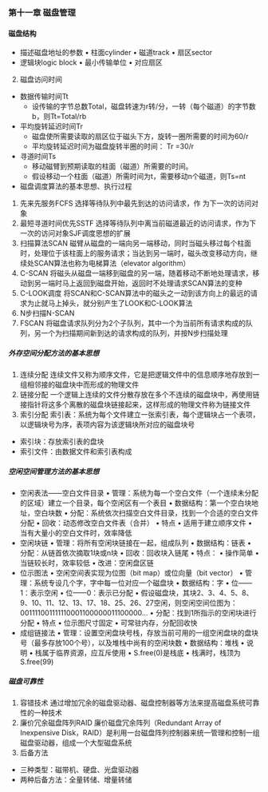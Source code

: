 ### 第十一章 磁盘管理

#### 磁盘结构
* 描述磁盘地址的参数
   • 柱面cylinder
   • 磁道track
   • 扇区sector
* 逻辑块logic block
   • 最小传输单位
   • 对应扇区
2. 磁盘访问时间
* 数据传输时间Tt
  * 设传输的字节总数Total，磁盘转速为r转/分，一转（每个磁道）的字节数b，则Tt=Total/rb
* 平均旋转延迟时间Tr
  * 磁盘使所需要读取的扇区位于磁头下方，旋转一圈所需要的时间为60/r
  * 平均旋转延迟时间为磁盘旋转半圈的时间： Tr =30/r
* 寻道时间Ts
  * 移动磁臂到预期读取的柱面（磁道）所需要的时间。
  * 假设移动一个柱面（磁道）所需时间为t，需要移动n个磁道，则Ts=nt
* 磁盘调度算法的基本思想、执行过程   
1. 先来先服务FCFS
选择等待队列中最先到达的访问请求，作
为下一次的访问对象
2. 最短寻道时间优先SSTF
选择等待队列中离当前磁道最近的访问请求，作为下一次的访问对象SJF调度思想的扩展
3. 扫描算法SCAN
磁臂从磁盘的一端向另一端移动，同时当磁头移过每个柱面时，处理位于该柱面上的服务请求；当达到另一端时，磁头改变移动方向，继续处SCAN算法也称为电梯算法（elevator algorithm）
4. C-SCAN
将磁头从磁盘一端移到磁盘的另一端，随着移动不断地处理请求，移动到另一端时马上返回到磁盘开始，返回时不处理请求SCAN算法的变种
5. C-LOOK调度
将SCAN和C-SCAN算法中的磁头之一动到该方向上的最远的请求为止就马上掉头，就分别产生了LOOK和C-LOOK算法
6. N步扫描N-SCAN
7. FSCAN
将磁盘请求队列分为2个子队列，其中一个为当前所有请求构成的队列，另一个为扫描期间新到达的请求构成的队列，并按N步扫描处理
##### 外存空间分配方法的基本思想
1. 连续分配
连续文件又称为顺序文件，它是把逻辑文件中的信息顺序地存放到一组相邻接的磁盘块中而形成的物理文件
2. 链接分配
一个逻辑上连续的文件分散存放在多个不连续的磁盘块中，再使用链接指针将这多个离散的磁盘块链接起来，这样形成的物理文件称为链接文件
3. 索引分配
索引表：系统为每个文件建立一张索引表，每个逻辑块占一个表项，以逻辑块号为序，表项内容为该逻辑块所对应的磁盘块号
* 索引块：存放索引表的盘块
* 索引文件：由数据文件和索引表构成
##### 空闲空间管理方法的基本思想
* 空闲表法——空白文件目录
• 管理：系统为每一个空白文件（一个连续未分配的区域）建立一个目录，每个空闲区有一个表目
• 数据结构：第一个空白块地址，空白块数
• 分配：系统依次扫描空白文件目录，找到一个合适的空白文件分配
• 回收：动态修改空白文件表（合并）
• 特点
   • 适用于建立顺序文件
   • 当有大量小的空白文件时，效率降低
* 空闲块链
• 管理：将所有空闲块链接在一起，组成队列
• 数据结构：链表
• 分配：从链首依次摘取1块或n块
• 回收：回收块入链尾
• 特点：
• 操作简单
• 当链较长时，效率较低
• 改进：空闲盘区链
* 位示图法
• 空闲空间表实现为位图（bit map）或位向量（bit vector）
• 管理：系统专设几个字，字中每一位对应一个磁盘块
• 数据结构：字
   • 位——1：表示空闲
   • 位——0：表示已分配
   • 假设磁盘块，其块2、3、4、5、8、9、10、11、12、13、17、18、25、26、27空闲，则空闲空间位图为：001111001111110001100000011100000…
• 分配：找到1所指示的空闲块进行分配
• 特点
   • 位示图尺寸固定
   • 可常驻内存，分配回收快
* 成组链接法
• 管理：设置空闲盘块号栈，存放当前可用的一组空闲盘块的盘块号（最多存放100个号），以及堆栈中尚有的空闲块数
• 数据结构：堆栈
• 说明
   • 栈属于临界资源，应互斥使用
   • S.free(0)是栈底
   • 栈满时，栈顶为S.free(99)
##### 磁盘可靠性
1. 容错技术
通过增加冗余的磁盘驱动器、磁盘控制器等方法来提高磁盘系统可靠性的一种技术
2. 廉价冗余磁盘阵列RAID
廉价磁盘冗余阵列（Redundant Array of Inexpensive Disk，RAID）是利用一台磁盘阵列控制器来统一管理和控制一组磁盘驱动器，组成一个大型磁盘系统
3. 后备方法
* 三种类型：磁带机、硬盘、光盘驱动器
* 两种后备方法：全量转储、增量转储